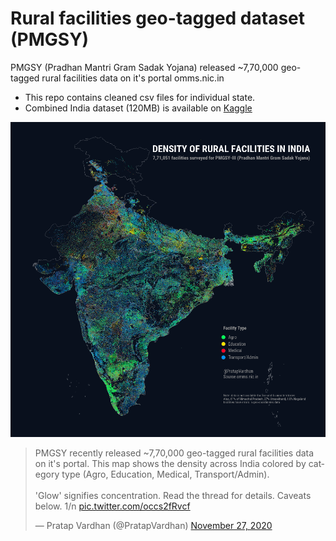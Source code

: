 # Rural facilities geo-tagged dataset (PMGSY)

PMGSY (Pradhan Mantri Gram Sadak Yojana) released ~7,70,000 geo-tagged rural facilities data on it's portal omms.nic.in

- This repo contains cleaned csv files for individual state.
- Combined India dataset (120MB) is available on [Kaggle](https://www.kaggle.com/pratapvardhan/770k-geotagged-rural-facilities-in-india-pmgsy)

[![main](share/pmgsy.png)](https://twitter.com/PratapVardhan/status/1332174593877020673)

<blockquote class="twitter-tweet"><p lang="en" dir="ltr">PMGSY recently released ~7,70,000 geo-tagged rural facilities data on it&#39;s portal. This map shows the density across India colored by category type (Agro, Education, Medical, Transport/Admin).<br><br>&#39;Glow&#39; signifies concentration. Read the thread for details. Caveats below. 1/n <a href="https://t.co/occs2fRvcf">pic.twitter.com/occs2fRvcf</a></p>&mdash; Pratap Vardhan (@PratapVardhan) <a href="https://twitter.com/PratapVardhan/status/1332174593877020673?ref_src=twsrc%5Etfw">November 27, 2020</a></blockquote>